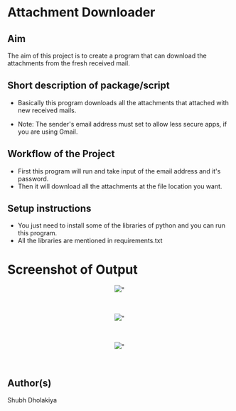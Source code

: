 # Attachment Downloader


## Aim

The aim of this project is to create a program that can download the attachments from the fresh received mail. 

## Short description of package/script

- Basically this program downloads all the attachments that attached with new received mails. 

* Note: The sender's email address must set to allow less secure apps, if you are using Gmail.

## Workflow of the Project

- First this program will run and take input of the email address and it's password.
- Then it will download all the attachments at the file location you want.


## Setup instructions

- You just need to install some of the libraries of python and you can run this program.
- All the libraries are mentioned in requirements.txt


# Screenshot of Output
<p align="center"><img src="https://github.com/shubhdholakiya/Awesome_Python_Scripts/blob/853f353473bc5625b4170ccc05b724d11f81dc28/AutomationScripts/Attachment%20Downloader/Images/1_Sending%20Mail.png">"</p>
<br>

<p align="center"><img src="https://github.com/shubhdholakiya/Awesome_Python_Scripts/blob/853f353473bc5625b4170ccc05b724d11f81dc28/AutomationScripts/Attachment%20Downloader/Images/2_before%20run_mail%20received.png">"</p>
<br>

<p align="center"><img src="https://github.com/shubhdholakiya/Awesome_Python_Scripts/blob/853f353473bc5625b4170ccc05b724d11f81dc28/AutomationScripts/Attachment%20Downloader/Images/3_Program%20downloaded%20the%20attachment.png">"</p>
<br>

## Author(s)

Shubh Dholakiya

